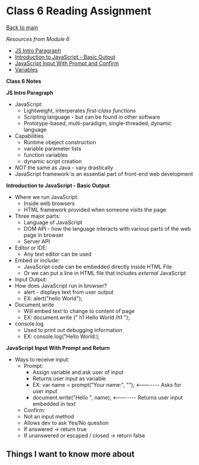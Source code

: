 # Class 6 Reading Assignment

[Back to main](https://michaeldulin.github.io/reading-notes)

*Resources from Module 6* 

- [JS Intro Paragraph](https://developer.mozilla.org/en-US/docs/Web/JavaScript)
- [Introduction to JavaScript - Basic Output](https://code-maven.com/introduction-to-javascript)
- [JavaScript Input With Prompt and Confirm](https://code-maven.com/javascript-input-with-prompt-and-confirm)
- [Variables](https://www.w3schools.com/js/js_variables.asp)


**Class 6 Notes**

**JS Intro Paragraph**
- JavaScript:
  - Lightweight, interperates *first-class functions*
  - Scripting language - but can be found in other software
  - Prototype-based, multi-paradigm, single-threaded, dynamic language 
- Capabilities
  - Runtime obeject construction
  - variable parameter lists
  - function variables
  - dynamic script creation
- *NOT* the same as Java - vary drastically
- JavaScript framework is an essential part of front-end web development   

**Introduction to JavaScript - Basic Output**
- Where we run JavaScript:
  - Inside web browsers
  - HTML framework provided when someone visits the page
- Three major parts:
  - Language of JavaScript
  - DOM API - how the language interacts with various parts of the web page in browser  
  - Server API
- Editor or IDE:
  - Any text editor can be used 
- Embed or include:
  - JavaScript code can be embedded directly inside HTML File
  - Or we can put a line in HTML file that includes *external* JavaScript
-  Input Output:
  - How does JavaScript run in browser?
    - alert - displays text from user output 
    - EX: alert("hello World");
- Document.write
  - Will embed text to change to content of page
  - EX: document.write (" h1 Hello World /h1 "); 
- console.log
  - Used to print out debugging information
  - EX: console.log("Hello World:); 

**JavaScript Input With Prompt and Return**
- Ways to receive input:
  - Prompt:
    - Assign variable and ask user of input
    - Returns user input as variable
    - EX: var name = prompt("Your name:", ""); <------- Asks for user input
    - document.write("Hello ", name);          <------- Returns user input embedded in text   
  - Confirm: 
   - Not an input method
   - Allows dev to ask Yes/No question
    - If answered -> return true
    - If unanswered or escaped / closed -> return false  

## Things I want to know more about

